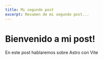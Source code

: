 ```yaml
---
title: Mi segundo post
excerpt: Resumen de mi segundo post...
---
```


# Bienvenido a mi post!

En este post hablaremos sobre Astro con Vite